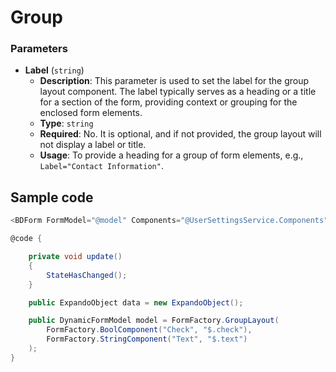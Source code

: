 ﻿# Group

### Parameters

- **Label** (`string`)
  - **Description**: This parameter is used to set the label for the group layout component. The label typically serves as a heading or a title for a section of the form, providing context or grouping for the enclosed form elements.
  - **Type**: `string`
  - **Required**: No. It is optional, and if not provided, the group layout will not display a label or title.
  - **Usage**: To provide a heading for a group of form elements, e.g., `Label="Contact Information"`.


## Sample code

````csharp
<BDForm FormModel="@model" Components="@UserSettingsService.Components" Value="@data" ValueChanged="@update"></BDForm>

@code {

    private void update()
    {
        StateHasChanged();
    }

    public ExpandoObject data = new ExpandoObject();

    public DynamicFormModel model = FormFactory.GroupLayout(
        FormFactory.BoolComponent("Check", "$.check"),
        FormFactory.StringComponent("Text", "$.text")
    );
}

````
